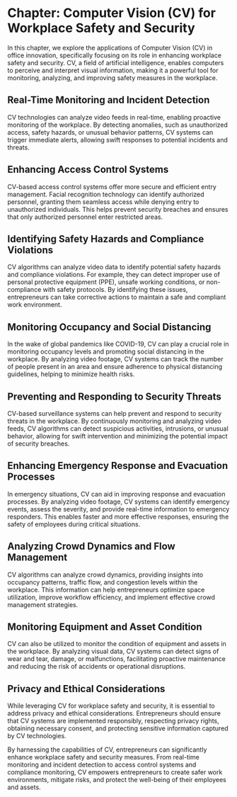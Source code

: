 Chapter: Computer Vision (CV) for Workplace Safety and Security
===============================================================

In this chapter, we explore the applications of Computer Vision (CV) in office innovation, specifically focusing on its role in enhancing workplace safety and security. CV, a field of artificial intelligence, enables computers to perceive and interpret visual information, making it a powerful tool for monitoring, analyzing, and improving safety measures in the workplace.

Real-Time Monitoring and Incident Detection
-------------------------------------------

CV technologies can analyze video feeds in real-time, enabling proactive monitoring of the workplace. By detecting anomalies, such as unauthorized access, safety hazards, or unusual behavior patterns, CV systems can trigger immediate alerts, allowing swift responses to potential incidents and threats.

Enhancing Access Control Systems
--------------------------------

CV-based access control systems offer more secure and efficient entry management. Facial recognition technology can identify authorized personnel, granting them seamless access while denying entry to unauthorized individuals. This helps prevent security breaches and ensures that only authorized personnel enter restricted areas.

Identifying Safety Hazards and Compliance Violations
----------------------------------------------------

CV algorithms can analyze video data to identify potential safety hazards and compliance violations. For example, they can detect improper use of personal protective equipment (PPE), unsafe working conditions, or non-compliance with safety protocols. By identifying these issues, entrepreneurs can take corrective actions to maintain a safe and compliant work environment.

Monitoring Occupancy and Social Distancing
------------------------------------------

In the wake of global pandemics like COVID-19, CV can play a crucial role in monitoring occupancy levels and promoting social distancing in the workplace. By analyzing video footage, CV systems can track the number of people present in an area and ensure adherence to physical distancing guidelines, helping to minimize health risks.

Preventing and Responding to Security Threats
---------------------------------------------

CV-based surveillance systems can help prevent and respond to security threats in the workplace. By continuously monitoring and analyzing video feeds, CV algorithms can detect suspicious activities, intrusions, or unusual behavior, allowing for swift intervention and minimizing the potential impact of security breaches.

Enhancing Emergency Response and Evacuation Processes
-----------------------------------------------------

In emergency situations, CV can aid in improving response and evacuation processes. By analyzing video footage, CV systems can identify emergency events, assess the severity, and provide real-time information to emergency responders. This enables faster and more effective responses, ensuring the safety of employees during critical situations.

Analyzing Crowd Dynamics and Flow Management
--------------------------------------------

CV algorithms can analyze crowd dynamics, providing insights into occupancy patterns, traffic flow, and congestion levels within the workplace. This information can help entrepreneurs optimize space utilization, improve workflow efficiency, and implement effective crowd management strategies.

Monitoring Equipment and Asset Condition
----------------------------------------

CV can also be utilized to monitor the condition of equipment and assets in the workplace. By analyzing visual data, CV systems can detect signs of wear and tear, damage, or malfunctions, facilitating proactive maintenance and reducing the risk of accidents or operational disruptions.

Privacy and Ethical Considerations
----------------------------------

While leveraging CV for workplace safety and security, it is essential to address privacy and ethical considerations. Entrepreneurs should ensure that CV systems are implemented responsibly, respecting privacy rights, obtaining necessary consent, and protecting sensitive information captured by CV technologies.

By harnessing the capabilities of CV, entrepreneurs can significantly enhance workplace safety and security measures. From real-time monitoring and incident detection to access control systems and compliance monitoring, CV empowers entrepreneurs to create safer work environments, mitigate risks, and protect the well-being of their employees and assets.
